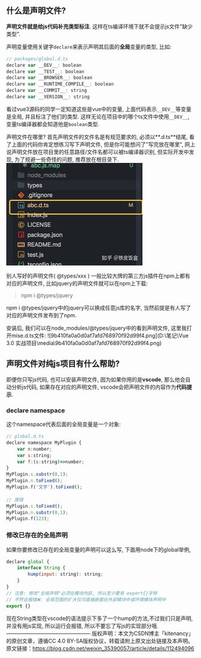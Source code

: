 ## 什么是声明文件?

**声明文件就是给js代码补充类型标注**. 这样在ts编译环境下就不会提示js文件"缺少类型".

声明变量使用关键字`declare`来表示声明其后面的**全局**变量的类型, 比如:

```js
// packages/global.d.ts
declare var __DEV__: boolean
declare var __TEST__: boolean
declare var __BROWSER__: boolean
declare var __RUNTIME_COMPILE__: boolean
declare var __COMMIT__: string
declare var __VERSION__: string
```

看过vue3源码的同学一定知道这些是vue中的变量, 上面代码表示`__DEV__`等变量是全局, 并且标注了他们的类型. 这样无论在项目中的哪个ts文件中使用`__DEV__`, 变量ts编译器都会知道他是`boolean`类型.

声明文件在哪里?
首先声明文件的文件名是有规范要求的, 必须以**.d.ts**结尾, 看了上面的代码你肯定想练习写下声明文件, 但是你可能想问了"写完放在哪里", 网上说声明文件放在项目里的任意路径/文件名都可以被ts编译器识别, 但实际开发中发现, 为了规避一些奇怪的问题, 推荐放在根目录下.
![f0458427a788415372f00e48742f5b98.png](.\media\f0458427a788415372f00e48742f5b98.png) 

别人写好的声明文件( @types/xxx )
一般比较大牌的第三方js插件在npm上都有对应的声明文件, 比如jquery的声明文件就可以在npm上下载:

> npm i @types/jquery

npm i @types/jquery中的jquery可以换成任意js库的名字, 当然前提是有人写了对应的声明文件发布到了npm.

安装后, 我们可以在node_modules/@types/jquery中的看到声明文件, 这里我打开mise.d.ts文件:
![9b410fa0a0d0af7afd768970f92d99f4.png](D:\笔记\Vue 3.0 实战项目\media\9b410fa0a0d0af7afd768970f92d99f4.png)

## 声明文件对纯js项目有什么帮助?

即便你只写js代码, 也可以安装声明文件, 因为如果你用的是**vscode**, 那么他会自动分析js代码, 如果存在对应的声明文件, vscode会把声明文件的内容作为**代码提示**.

### declare namespace

这个namespace代表后面的全局变量是一个对象:

```js
// global.d.ts
declare namespace MyPlugin {
    var n:number;
    var s:string;
    var f:(s:string)=>number;
}
MyPlugin.s.substr(0,1);
MyPlugin.n.toFixed();
MyPlugin.f('文字').toFixed();

// 报错
MyPlugin.s.toFixed();
MyPlugin.n.substr(0,1);
MyPlugin.f(123);
```

### 修改已存在的全局声明

如果你要修改已存在的全局变量的声明可以这么写, 下面用node下的global举例,

```js
declare global {
    interface String {
        hump(input: string): string;
    }
}
// 注意: 修改"全局声明"必须在模块内部, 所以至少要有 export{}字样
// 不然会报错❌: 全局范围的扩大仅可直接嵌套在外部模块中或环境模块声明中
export {}
```

现在String类型在vscode的语法提示下多了一个hump的方法,不过我们只是声明, 并没有用js实现, 所以运行会报错, 所以不要忘了写js的实现部分哦.
————————————————
版权声明：本文为CSDN博主「kitenancy」的原创文章，遵循CC 4.0 BY-SA版权协议，转载请附上原文出处链接及本声明。
原文链接：https://blog.csdn.net/weixin_35390057/article/details/112494096